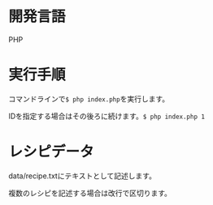 #   開発言語
PHP

#   実行手順
コマンドラインで`$ php index.php`を実行します。

IDを指定する場合はその後ろに続けます。`$ php index.php 1`

#   レシピデータ
data/recipe.txtにテキストとして記述します。

複数のレシピを記述する場合は改行で区切ります。
